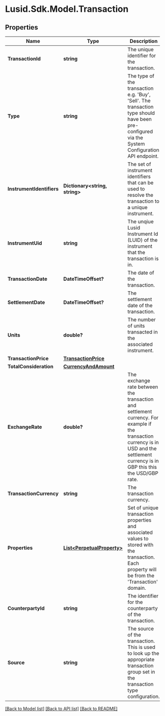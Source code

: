 
# Lusid.Sdk.Model.Transaction

## Properties

Name | Type | Description | Notes
------------ | ------------- | ------------- | -------------
**TransactionId** | **string** | The unique identifier for the transaction. | 
**Type** | **string** | The type of the transaction e.g. &#39;Buy&#39;, &#39;Sell&#39;. The transaction type should have been pre-configured via the System Configuration API endpoint. | 
**InstrumentIdentifiers** | **Dictionary&lt;string, string&gt;** | The set of instrument identifiers that can be used to resolve the transaction to a unique instrument. | [optional] 
**InstrumentUid** | **string** | The unqiue Lusid Instrument Id (LUID) of the instrument that the transaction is in. | 
**TransactionDate** | **DateTimeOffset?** | The date of the transaction. | 
**SettlementDate** | **DateTimeOffset?** | The settlement date of the transaction. | 
**Units** | **double?** | The number of units transacted in the associated instrument. | 
**TransactionPrice** | [**TransactionPrice**](TransactionPrice.md) |  | 
**TotalConsideration** | [**CurrencyAndAmount**](CurrencyAndAmount.md) |  | 
**ExchangeRate** | **double?** | The exchange rate between the transaction and settlement currency. For example if the transaction currency is in USD and the settlement currency is in GBP this this the USD/GBP rate. | [optional] 
**TransactionCurrency** | **string** | The transaction currency. | [optional] 
**Properties** | [**List&lt;PerpetualProperty&gt;**](PerpetualProperty.md) | Set of unique transaction properties and associated values to stored with the transaction. Each property will be from the &#39;Transaction&#39; domain. | [optional] 
**CounterpartyId** | **string** | The identifier for the counterparty of the transaction. | [optional] 
**Source** | **string** | The source of the transaction. This is used to look up the appropriate transaction group set in the transaction type configuration. | 

[[Back to Model list]](../README.md#documentation-for-models)
[[Back to API list]](../README.md#documentation-for-api-endpoints)
[[Back to README]](../README.md)

